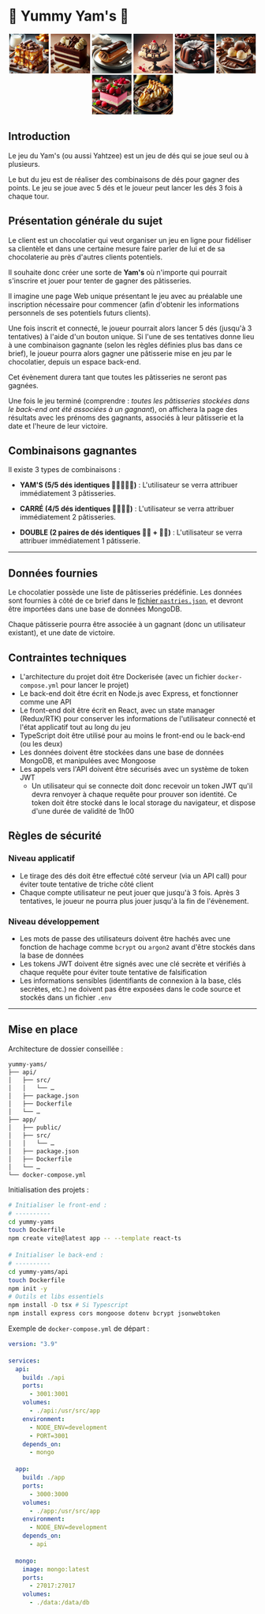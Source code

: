 # 🎲 Yummy Yam's 🎲

<p align="center">
  <img src="./pastries/images/brioche-pain-perdu.jpeg" width="80" />
  <img src="./pastries/images/cake-choco.jpeg" width="80" />
  <img src="./pastries/images/eclair.jpeg" width="80" />
  <img src="./pastries/images/banana-split.jpeg" width="80" />
  <img src="./pastries/images/fondant.jpeg" width="80" />
  <img src="./pastries/images/glaces-vanille.jpeg" width="80" />
  <img src="./pastries/images/cake-framboise.jpeg" width="80" />
  <img src="./pastries/images/tarte-poire.jpeg" width="80" />
</p>

## Introduction

Le jeu du Yam's (ou aussi Yahtzee) est un jeu de dés qui se joue seul ou à plusieurs.

Le but du jeu est de réaliser des combinaisons de dés pour gagner des points. Le jeu se joue avec 5 dés et le joueur peut lancer les dés 3 fois à chaque tour.

## Présentation générale du sujet

Le client est un chocolatier qui veut organiser un jeu en ligne pour fidéliser sa clientèle et dans une certaine mesure faire parler de lui et de sa chocolaterie au près d'autres clients potentiels.

Il souhaite donc créer une sorte de **Yam's** où n'importe qui pourrait s'inscrire et jouer pour tenter de gagner des pâtisseries.

Il imagine une page Web unique présentant le jeu avec au préalable une inscription nécessaire pour commencer (afin d'obtenir les informations personnels de ses potentiels futurs clients).

Une fois inscrit et connecté, le joueur pourrait alors lancer 5 dés (jusqu'à 3 tentatives) à l'aide d'un bouton unique. Si l'une de ses tentatives donne lieu à une combinaison gagnante (selon les règles définies plus bas dans ce brief), le joueur pourra alors gagner une pâtisserie mise en jeu par le chocolatier, depuis un espace back-end.

Cet évènement durera tant que toutes les pâtisseries ne seront pas gagnées.

Une fois le jeu terminé (comprendre : _toutes les pâtisseries stockées dans le back-end ont été associées à un gagnant_), on affichera la page des résultats avec les prénoms des gagnants, associés à leur pâtisserie et la date et l'heure de leur victoire.

## Combinaisons gagnantes

Il existe 3 types de combinaisons :

- **YAM'S (5/5 dés identiques 🎲🎲🎲🎲🎲)** : L'utilisateur se verra attribuer immédiatement 3 pâtisseries.

- **CARRÉ (4/5 dés identiques 🎲🎲🎲🎲)** : L'utilisateur se verra attribuer immédiatement 2 pâtisseries.

- **DOUBLE (2 paires de dés identiques 🎲🎲 + 🎲🎲)** : L'utilisateur se verra attribuer immédiatement 1 pâtisserie.

---

## Données fournies

Le chocolatier possède une liste de pâtisseries prédéfinie. Les données sont fournies à côté de ce brief dans le [fichier `pastries.json`](./pastries/pastries.json), et devront être importées dans une base de données MongoDB.

Chaque pâtisserie pourra être associée à un gagnant (donc un utilisateur existant), et une date de victoire.

## Contraintes techniques

- L'architecture du projet doit être Dockerisée (avec un fichier `docker-compose.yml` pour lancer le projet)
- Le back-end doit être écrit en Node.js avec Express, et fonctionner comme une API
- Le front-end doit être écrit en React, avec un state manager (Redux/RTK) pour conserver les informations de l'utilisateur connecté et l'état applicatif tout au long du jeu
- TypeScript doit être utilisé pour au moins le front-end ou le back-end (ou les deux)
- Les données doivent être stockées dans une base de données MongoDB, et manipulées avec Mongoose
- Les appels vers l'API doivent être sécurisés avec un système de token JWT
  - Un utilisateur qui se connecte doit donc recevoir un token JWT qu'il devra renvoyer à chaque requête pour prouver son identité. Ce token doit être stocké dans le local storage du navigateur, et dispose d'une durée de validité de 1h00

## Règles de sécurité

### Niveau applicatif

- Le tirage des dés doit être effectué côté serveur (via un API call) pour éviter toute tentative de triche côté client
- Chaque compte utilisateur ne peut jouer que jusqu'à 3 fois. Après 3 tentatives, le joueur ne pourra plus jouer jusqu'à la fin de l'évènement.

### Niveau développement

- Les mots de passe des utilisateurs doivent être hachés avec une fonction de hachage comme `bcrypt` ou `argon2` avant d'être stockés dans la base de données
- Les tokens JWT doivent être signés avec une clé secrète et vérifiés à chaque requête pour éviter toute tentative de falsification
- Les informations sensibles (identifiants de connexion à la base, clés secrètes, etc.) ne doivent pas être exposées dans le code source et stockés dans un fichier `.env`

---

## Mise en place

Architecture de dossier conseillée :

```
yummy-yams/
├── api/
│   ├── src/
│   │   └── …
│   ├── package.json
│   ├── Dockerfile
│   └── …
├── app/
│   ├── public/
│   ├── src/
│   │   └── …
│   ├── package.json
│   ├── Dockerfile
│   └── …
└── docker-compose.yml
```

Initialisation des projets :

```bash
# Initialiser le front-end :
# ----------
cd yummy-yams
touch Dockerfile
npm create vite@latest app -- --template react-ts

# Initialiser le back-end :
# ----------
cd yummy-yams/api
touch Dockerfile
npm init -y
# Outils et libs essentiels
npm install -D tsx # Si Typescript
npm install express cors mongoose dotenv bcrypt jsonwebtoken
```

Exemple de `docker-compose.yml` de départ :

```yaml
version: "3.9"

services:
  api:
    build: ./api
    ports:
      - 3001:3001
    volumes:
      - ./api:/usr/src/app
    environment:
      - NODE_ENV=development
      - PORT=3001
    depends_on:
      - mongo

  app:
    build: ./app
    ports:
      - 3000:3000
    volumes:
      - ./app:/usr/src/app
    environment:
      - NODE_ENV=development
    depends_on:
      - api

  mongo:
    image: mongo:latest
    ports:
      - 27017:27017
    volumes:
      - ./data:/data/db
```
